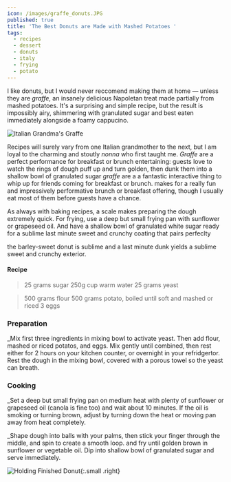 ```yaml
---
icon: /images/graffe_donuts.JPG
published: true
title: 'The Best Donuts are Made with Mashed Potatoes '
tags:
  - recipes
  - dessert
  - donuts
  - italy
  - frying
  - potato
---
```


I like donuts, but I would never reccomend making them at home — unless they are _graffe_, an insanely delicious Napoletan treat made partially from mashed potatoes. It's a surprising and simple recipe, but the result is impossibly airy, shimmering with granulated sugar and best eaten immediately alongside a foamy cappucino.

![Italian Grandma's Graffe ]({{site.baseurl}}/images/graffe_donuts.JPG)

Recipes will surely vary from one Italian grandmother to the next, but I am loyal to the charming and stoutly _nonna_ who first taught me. _Graffe_ are a perfect performance for breakfast or brunch entertaining: guests love to watch the rings of dough puff up and turn golden, then dunk them into a shallow bowl of granulated sugar  _graffe_ are a a fantastic interactive thing to whip up for friends coming for breakfast or brunch. makes for a really fun and impressively performative brunch or breakfast offering, though I usually eat most of them before guests have a chance.

As always with baking recipes, a scale makes preparing the dough extremely quick. For frying, use a deep but small frying pan with sunflower or grapeseed oil. And have a shallow bowl of granulated white sugar ready for a sublime last minute sweet and crunchy coating that pairs perfeclty 

the barley-sweet donut is sublime  and  a last minute dunk yields a sublime sweet and crunchy exterior. 

#### Recipe

> 25 grams sugar
> 250g cup warm water
> 25 grams yeast

> 500 grams flour
> 500 grams potato, boiled until soft and mashed or riced
> 3 eggs

### Preparation

\_Mix first three ingredients in mixing bowl to activate yeast. Then add flour, mashed or riced potatos, and eggs. Mix gently until combined, then rest either for 2 hours on your kitchen counter, or overnight in your refridgertor. Rest the dough in the mixing bowl, covered with a porous towel so the yeast can breath.

### Cooking

\_Set a deep but small frying pan on medium heat with plenty of sunflower or grapeseed oil (canola is fine too) and wait about 10 minutes. If the oil is smoking or turning brown, adjust by turning down the heat or moving pan away from heat completely.

\_Shape dough into balls with your palms, then stick your finger through the middle, and spin to create a smooth loop. and fry until golden brown in sunflower or vegetable oil. Dip into shallow bowl of granulated sugar and serve immediately.

![Holding Finished Donut]({{site.baseurl}}/https://i1.wp.com/mentecontorta.it/wp-content/uploads/2017/02/graffe-napoletane-8.jpg?resize=1200%2C640&ssl=1){:.small .right}
